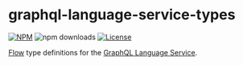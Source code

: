 # graphql-language-service-types

[![NPM](https://img.shields.io/npm/v/graphql-language-service-types.svg?style=flat-square)](https://npmjs.com/graphql-language-service-types)
![npm downloads](https://img.shields.io/npm/dm/graphql-language-service-types?label=npm%20downloads)
[![License](https://img.shields.io/npm/l/graphql-language-service-types.svg?style=flat-square)](LICENSE)

[Flow](https://flowtype.org/) type definitions for the [GraphQL Language Service](https://github.com/graphql/graphiql/tree/main/packages/graphql-language-service).
